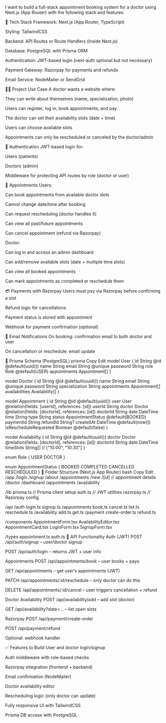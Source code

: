 I want to build a full-stack appointment booking system for a doctor using Next.js (App Router) with the following stack and features:

🧱 Tech Stack
Framework: Next.js (App Router, TypeScript)

Styling: TailwindCSS

Backend: API Routes or Route Handlers (inside Next.js)

Database: PostgreSQL with Prisma ORM

Authentication: JWT-based login (next-auth optional but not necessary)

Payment Gateway: Razorpay for payments and refunds

Email Service: NodeMailer or SendGrid

🧑‍⚕️ Project Use Case
A doctor wants a website where:

They can write about themselves (name, specialization, photo)

Users can register, log in, book appointments, and pay

The doctor can set their availability slots (date + time)

Users can choose available slots

Appointments can only be rescheduled or canceled by the doctor/admin

🔐 Authentication
JWT-based login for:

Users (patients)

Doctors (admin)

Middleware for protecting API routes by role (doctor or user)

📅 Appointments
Users:

Can book appointments from available doctor slots

Cannot change date/time after booking

Can request rescheduling (doctor handles it)

Can view all past/future appointments

Can cancel appointment (refund via Razorpay)

Doctor:

Can log in and access an admin dashboard

Can add/remove available slots (date + multiple time slots)

Can view all booked appointments

Can mark appointments as completed or reschedule them

💳 Payments with Razorpay
Users must pay via Razorpay before confirming a slot

Refund logic for cancellations

Payment status is stored with appointment

Webhook for payment confirmation (optional)

📧 Email Notifications
On booking: confirmation email to both doctor and user

On cancellation or reschedule: email update

🔧 Prisma Schema (PostgreSQL)
prisma
Copy
Edit
model User {
  id           String   @id @default(uuid())
  name         String
  email        String   @unique
  password     String
  role         Role     @default(USER)
  appointments Appointment[]
}

model Doctor {
  id             String   @id @default(uuid())
  name           String
  email          String   @unique
  password       String
  specialization String
  appointments   Appointment[]
  availabilities Availability[]
}

model Appointment {
  id         String   @id @default(uuid())
  user       User     @relation(fields: [userId], references: [id])
  userId     String
  doctor     Doctor   @relation(fields: [doctorId], references: [id])
  doctorId   String
  date       DateTime
  time       String
  type       String
  status     AppointmentStatus @default(BOOKED)
  paymentId  String
  refundId   String?
  createdAt  DateTime @default(now())
  isRescheduleRequested Boolean @default(false)
}

model Availability {
  id         String   @id @default(uuid())
  doctor     Doctor   @relation(fields: [doctorId], references: [id])
  doctorId   String
  date       DateTime
  timeSlots  String[] // ["10:00", "10:30"]
}

enum Role {
  USER
  DOCTOR
}

enum AppointmentStatus {
  BOOKED
  COMPLETED
  CANCELLED
  RESCHEDULED
}
📁 Folder Structure (Next.js App Router)
bash
Copy
Edit
/app
  /login
  /signup
  /about
  /appointments
    /new
    /[id]  // appointment details
  /doctor
    /dashboard
    /appointments
    /availability

/lib
  prisma.ts      // Prisma client setup
  auth.ts        // JWT utilities
  razorpay.ts    // Razorpay config

/api
  /auth
    login.ts
    signup.ts
  /appointments
    book.ts
    cancel.ts
    list.ts
    reschedule.ts
  /availability
    add.ts
    get.ts
  /payment
    create-order.ts
    refund.ts

/components
  AppointmentForm.tsx
  AvailabilityEditor.tsx
  AppointmentCard.tsx
  LoginForm.tsx
  SignupForm.tsx

/types
  appointment.ts
  auth.ts
🔐 API Functionality
Auth (JWT)
POST /api/auth/signup – user/doctor signup

POST /api/auth/login – returns JWT + user info

Appointments
POST /api/appointments/book – user books + pays

GET /api/appointments – get user’s appointments (JWT)

PATCH /api/appointments/:id/reschedule – only doctor can do this

DELETE /api/appointments/:id/cancel – user triggers cancellation + refund

Doctor Availability
POST /api/availability/add – add slot (doctor)

GET /api/availability?date=... – list open slots

Razorpay
POST /api/payment/create-order

POST /api/payment/refund

Optional: webhook handler

✅ Features to Build
User and doctor login/signup

Auth middleware with role-based checks

Razorpay integration (frontend + backend)

Email confirmation (NodeMailer)

Doctor availability editor

Rescheduling logic (only doctor can update)

Fully responsive UI with TailwindCSS

Prisma DB access with PostgreSQL